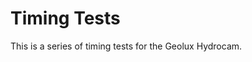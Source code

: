 # Timing Tests<!--!{#extra_timing_tests}-->

This is a series of timing tests for the Geolux Hydrocam.
